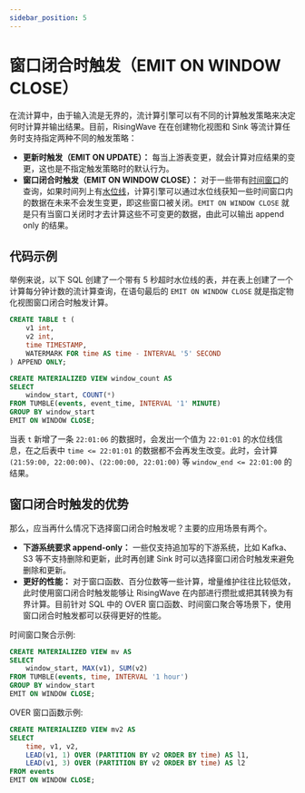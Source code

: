 ```yaml
---
sidebar_position: 5
---
```


# 窗口闭合时触发（EMIT ON WINDOW CLOSE）

在流计算中，由于输入流是无界的，流计算引擎可以有不同的计算触发策略来决定何时计算并输出结果。目前，RisingWave 在在创建物化视图和 Sink 等流计算任务时支持指定两种不同的触发策略：

* **更新时触发（EMIT ON UPDATE）：**  每当上游表变更，就会计算对应结果的变更，这也是不指定触发策略时的默认行为。
* **窗口闭合时触发（EMIT ON WINDOW CLOSE）：** 对于一些带有[时间窗口](./window.md)的查询，如果时间列上有[水位线](./watermark.md)，计算引擎可以通过水位线获知一些时间窗口内的数据在未来不会发生变更，即这些窗口被关闭。`EMIT ON WINDOW CLOSE` 就是只有当窗口关闭时才去计算这些不可变更的数据，由此可以输出 append only 的结果。

## 代码示例

举例来说，以下 SQL 创建了一个带有 5 秒超时水位线的表，并在表上创建了一个计算每分钟计数的流计算查询，在语句最后的 `EMIT ON WINDOW CLOSE` 就是指定物化视图窗口闭合时触发计算。

```SQL
CREATE TABLE t (
    v1 int,
    v2 int,
    time TIMESTAMP,
    WATERMARK FOR time AS time - INTERVAL '5' SECOND
) APPEND ONLY;

CREATE MATERIALIZED VIEW window_count AS
SELECT 
    window_start, COUNT(*)
FROM TUMBLE(events, event_time, INTERVAL '1' MINUTE)
GROUP BY window_start
EMIT ON WINDOW CLOSE;
```

当表 `t` 新增了一条 `22:01:06` 的数据时，会发出一个值为 `22:01:01` 的水位线信息，在之后表中 `time <= 22:01:01` 的数据都不会再发生改变。此时，会计算 `(21:59:00, 22:00:00)`、`(22:00:00, 22:01:00)` 等 `window_end <= 22:01:00` 的结果。

## 窗口闭合时触发的优势

那么，应当再什么情况下选择窗口闭合时触发呢？主要的应用场景有两个。
* **下游系统要求 append-only：** 一些仅支持追加写的下游系统，比如 Kafka、S3 等不支持删除和更新，此时再创建 Sink 时可以选择窗口闭合时触发来避免删除和更新。
* **更好的性能：** 对于窗口函数、百分位数等一些计算，增量维护往往比较低效，此时使用窗口闭合时触发能够让 RisingWave 在内部进行攒批或把其转换为有界计算。目前针对 SQL 中的 OVER 窗口函数、时间窗口聚合等场景下，使用窗口闭合时触发都可以获得更好的性能。

时间窗口聚合示例:
```SQL
CREATE MATERIALIZED VIEW mv AS
SELECT
    window_start, MAX(v1), SUM(v2)
FROM TUMBLE(events, time, INTERVAL '1 hour')
GROUP BY window_start
EMIT ON WINDOW CLOSE;
```
OVER 窗口函数示例:
```SQL
CREATE MATERIALIZED VIEW mv2 AS
SELECT
    time, v1, v2,
    LEAD(v1, 1) OVER (PARTITION BY v2 ORDER BY time) AS l1,
    LEAD(v1, 3) OVER (PARTITION BY v2 ORDER BY time) AS l2
FROM events
EMIT ON WINDOW CLOSE;
```